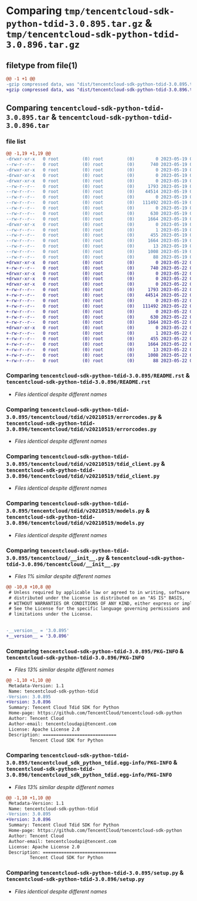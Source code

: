 # Comparing `tmp/tencentcloud-sdk-python-tdid-3.0.895.tar.gz` & `tmp/tencentcloud-sdk-python-tdid-3.0.896.tar.gz`

## filetype from file(1)

```diff
@@ -1 +1 @@
-gzip compressed data, was "dist/tencentcloud-sdk-python-tdid-3.0.895.tar", last modified: Fri May 19 03:01:42 2023, max compression
+gzip compressed data, was "dist/tencentcloud-sdk-python-tdid-3.0.896.tar", last modified: Mon May 22 00:33:55 2023, max compression
```

## Comparing `tencentcloud-sdk-python-tdid-3.0.895.tar` & `tencentcloud-sdk-python-tdid-3.0.896.tar`

### file list

```diff
@@ -1,19 +1,19 @@
-drwxr-xr-x   0 root         (0) root         (0)        0 2023-05-19 03:01:42.000000 tencentcloud-sdk-python-tdid-3.0.895/
--rw-r--r--   0 root         (0) root         (0)      740 2023-05-19 03:01:42.000000 tencentcloud-sdk-python-tdid-3.0.895/README.rst
-drwxr-xr-x   0 root         (0) root         (0)        0 2023-05-19 03:01:42.000000 tencentcloud-sdk-python-tdid-3.0.895/tencentcloud/
-drwxr-xr-x   0 root         (0) root         (0)        0 2023-05-19 03:01:42.000000 tencentcloud-sdk-python-tdid-3.0.895/tencentcloud/tdid/
-drwxr-xr-x   0 root         (0) root         (0)        0 2023-05-19 03:01:42.000000 tencentcloud-sdk-python-tdid-3.0.895/tencentcloud/tdid/v20210519/
--rw-r--r--   0 root         (0) root         (0)     1793 2023-05-19 03:01:42.000000 tencentcloud-sdk-python-tdid-3.0.895/tencentcloud/tdid/v20210519/errorcodes.py
--rw-r--r--   0 root         (0) root         (0)    44514 2023-05-19 03:01:42.000000 tencentcloud-sdk-python-tdid-3.0.895/tencentcloud/tdid/v20210519/tdid_client.py
--rw-r--r--   0 root         (0) root         (0)        0 2023-05-19 03:01:42.000000 tencentcloud-sdk-python-tdid-3.0.895/tencentcloud/tdid/v20210519/__init__.py
--rw-r--r--   0 root         (0) root         (0)   111492 2023-05-19 03:01:42.000000 tencentcloud-sdk-python-tdid-3.0.895/tencentcloud/tdid/v20210519/models.py
--rw-r--r--   0 root         (0) root         (0)        0 2023-05-19 03:01:42.000000 tencentcloud-sdk-python-tdid-3.0.895/tencentcloud/tdid/__init__.py
--rw-r--r--   0 root         (0) root         (0)      630 2023-05-19 03:01:42.000000 tencentcloud-sdk-python-tdid-3.0.895/tencentcloud/__init__.py
--rw-r--r--   0 root         (0) root         (0)     1664 2023-05-19 03:01:42.000000 tencentcloud-sdk-python-tdid-3.0.895/PKG-INFO
-drwxr-xr-x   0 root         (0) root         (0)        0 2023-05-19 03:01:42.000000 tencentcloud-sdk-python-tdid-3.0.895/tencentcloud_sdk_python_tdid.egg-info/
--rw-r--r--   0 root         (0) root         (0)        1 2023-05-19 03:01:42.000000 tencentcloud-sdk-python-tdid-3.0.895/tencentcloud_sdk_python_tdid.egg-info/dependency_links.txt
--rw-r--r--   0 root         (0) root         (0)      455 2023-05-19 03:01:42.000000 tencentcloud-sdk-python-tdid-3.0.895/tencentcloud_sdk_python_tdid.egg-info/SOURCES.txt
--rw-r--r--   0 root         (0) root         (0)     1664 2023-05-19 03:01:42.000000 tencentcloud-sdk-python-tdid-3.0.895/tencentcloud_sdk_python_tdid.egg-info/PKG-INFO
--rw-r--r--   0 root         (0) root         (0)       13 2023-05-19 03:01:42.000000 tencentcloud-sdk-python-tdid-3.0.895/tencentcloud_sdk_python_tdid.egg-info/top_level.txt
--rw-r--r--   0 root         (0) root         (0)     1008 2023-05-19 03:01:42.000000 tencentcloud-sdk-python-tdid-3.0.895/setup.py
--rw-r--r--   0 root         (0) root         (0)       88 2023-05-19 03:01:42.000000 tencentcloud-sdk-python-tdid-3.0.895/setup.cfg
+drwxr-xr-x   0 root         (0) root         (0)        0 2023-05-22 00:33:55.000000 tencentcloud-sdk-python-tdid-3.0.896/
+-rw-r--r--   0 root         (0) root         (0)      740 2023-05-22 00:33:55.000000 tencentcloud-sdk-python-tdid-3.0.896/README.rst
+drwxr-xr-x   0 root         (0) root         (0)        0 2023-05-22 00:33:55.000000 tencentcloud-sdk-python-tdid-3.0.896/tencentcloud/
+drwxr-xr-x   0 root         (0) root         (0)        0 2023-05-22 00:33:55.000000 tencentcloud-sdk-python-tdid-3.0.896/tencentcloud/tdid/
+drwxr-xr-x   0 root         (0) root         (0)        0 2023-05-22 00:33:55.000000 tencentcloud-sdk-python-tdid-3.0.896/tencentcloud/tdid/v20210519/
+-rw-r--r--   0 root         (0) root         (0)     1793 2023-05-22 00:33:55.000000 tencentcloud-sdk-python-tdid-3.0.896/tencentcloud/tdid/v20210519/errorcodes.py
+-rw-r--r--   0 root         (0) root         (0)    44514 2023-05-22 00:33:55.000000 tencentcloud-sdk-python-tdid-3.0.896/tencentcloud/tdid/v20210519/tdid_client.py
+-rw-r--r--   0 root         (0) root         (0)        0 2023-05-22 00:33:55.000000 tencentcloud-sdk-python-tdid-3.0.896/tencentcloud/tdid/v20210519/__init__.py
+-rw-r--r--   0 root         (0) root         (0)   111492 2023-05-22 00:33:55.000000 tencentcloud-sdk-python-tdid-3.0.896/tencentcloud/tdid/v20210519/models.py
+-rw-r--r--   0 root         (0) root         (0)        0 2023-05-22 00:33:55.000000 tencentcloud-sdk-python-tdid-3.0.896/tencentcloud/tdid/__init__.py
+-rw-r--r--   0 root         (0) root         (0)      630 2023-05-22 00:33:55.000000 tencentcloud-sdk-python-tdid-3.0.896/tencentcloud/__init__.py
+-rw-r--r--   0 root         (0) root         (0)     1664 2023-05-22 00:33:55.000000 tencentcloud-sdk-python-tdid-3.0.896/PKG-INFO
+drwxr-xr-x   0 root         (0) root         (0)        0 2023-05-22 00:33:55.000000 tencentcloud-sdk-python-tdid-3.0.896/tencentcloud_sdk_python_tdid.egg-info/
+-rw-r--r--   0 root         (0) root         (0)        1 2023-05-22 00:33:55.000000 tencentcloud-sdk-python-tdid-3.0.896/tencentcloud_sdk_python_tdid.egg-info/dependency_links.txt
+-rw-r--r--   0 root         (0) root         (0)      455 2023-05-22 00:33:55.000000 tencentcloud-sdk-python-tdid-3.0.896/tencentcloud_sdk_python_tdid.egg-info/SOURCES.txt
+-rw-r--r--   0 root         (0) root         (0)     1664 2023-05-22 00:33:55.000000 tencentcloud-sdk-python-tdid-3.0.896/tencentcloud_sdk_python_tdid.egg-info/PKG-INFO
+-rw-r--r--   0 root         (0) root         (0)       13 2023-05-22 00:33:55.000000 tencentcloud-sdk-python-tdid-3.0.896/tencentcloud_sdk_python_tdid.egg-info/top_level.txt
+-rw-r--r--   0 root         (0) root         (0)     1008 2023-05-22 00:33:55.000000 tencentcloud-sdk-python-tdid-3.0.896/setup.py
+-rw-r--r--   0 root         (0) root         (0)       88 2023-05-22 00:33:55.000000 tencentcloud-sdk-python-tdid-3.0.896/setup.cfg
```

### Comparing `tencentcloud-sdk-python-tdid-3.0.895/README.rst` & `tencentcloud-sdk-python-tdid-3.0.896/README.rst`

 * *Files identical despite different names*

### Comparing `tencentcloud-sdk-python-tdid-3.0.895/tencentcloud/tdid/v20210519/errorcodes.py` & `tencentcloud-sdk-python-tdid-3.0.896/tencentcloud/tdid/v20210519/errorcodes.py`

 * *Files identical despite different names*

### Comparing `tencentcloud-sdk-python-tdid-3.0.895/tencentcloud/tdid/v20210519/tdid_client.py` & `tencentcloud-sdk-python-tdid-3.0.896/tencentcloud/tdid/v20210519/tdid_client.py`

 * *Files identical despite different names*

### Comparing `tencentcloud-sdk-python-tdid-3.0.895/tencentcloud/tdid/v20210519/models.py` & `tencentcloud-sdk-python-tdid-3.0.896/tencentcloud/tdid/v20210519/models.py`

 * *Files identical despite different names*

### Comparing `tencentcloud-sdk-python-tdid-3.0.895/tencentcloud/__init__.py` & `tencentcloud-sdk-python-tdid-3.0.896/tencentcloud/__init__.py`

 * *Files 1% similar despite different names*

```diff
@@ -10,8 +10,8 @@
 # Unless required by applicable law or agreed to in writing, software
 # distributed under the License is distributed on an "AS IS" BASIS,
 # WITHOUT WARRANTIES OR CONDITIONS OF ANY KIND, either express or implied.
 # See the License for the specific language governing permissions and
 # limitations under the License.
 
 
-__version__ = '3.0.895'
+__version__ = '3.0.896'
```

### Comparing `tencentcloud-sdk-python-tdid-3.0.895/PKG-INFO` & `tencentcloud-sdk-python-tdid-3.0.896/PKG-INFO`

 * *Files 13% similar despite different names*

```diff
@@ -1,10 +1,10 @@
 Metadata-Version: 1.1
 Name: tencentcloud-sdk-python-tdid
-Version: 3.0.895
+Version: 3.0.896
 Summary: Tencent Cloud Tdid SDK for Python
 Home-page: https://github.com/TencentCloud/tencentcloud-sdk-python
 Author: Tencent Cloud
 Author-email: tencentcloudapi@tencent.com
 License: Apache License 2.0
 Description: ============================
         Tencent Cloud SDK for Python
```

### Comparing `tencentcloud-sdk-python-tdid-3.0.895/tencentcloud_sdk_python_tdid.egg-info/PKG-INFO` & `tencentcloud-sdk-python-tdid-3.0.896/tencentcloud_sdk_python_tdid.egg-info/PKG-INFO`

 * *Files 13% similar despite different names*

```diff
@@ -1,10 +1,10 @@
 Metadata-Version: 1.1
 Name: tencentcloud-sdk-python-tdid
-Version: 3.0.895
+Version: 3.0.896
 Summary: Tencent Cloud Tdid SDK for Python
 Home-page: https://github.com/TencentCloud/tencentcloud-sdk-python
 Author: Tencent Cloud
 Author-email: tencentcloudapi@tencent.com
 License: Apache License 2.0
 Description: ============================
         Tencent Cloud SDK for Python
```

### Comparing `tencentcloud-sdk-python-tdid-3.0.895/setup.py` & `tencentcloud-sdk-python-tdid-3.0.896/setup.py`

 * *Files identical despite different names*

